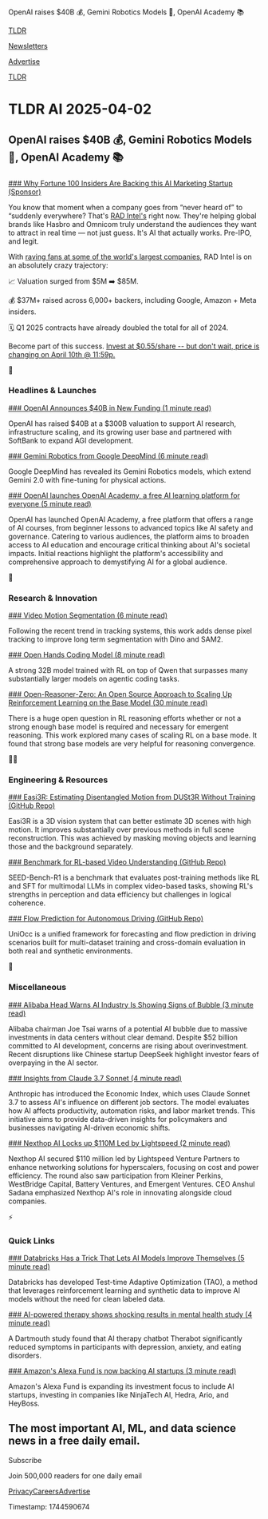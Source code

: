 OpenAI raises $40B 💰, Gemini Robotics Models 🤖, OpenAI Academy 📚

[TLDR](/)

[Newsletters](/newsletters)

[Advertise](https://advertise.tldr.tech/)

[TLDR](/)

# TLDR AI 2025-04-02

## OpenAI raises $40B 💰, Gemini Robotics Models 🤖, OpenAI Academy 📚

### 

[### Why Fortune 100 Insiders Are Backing this AI Marketing Startup (Sponsor)](https://invest.radintel.ai/?utm_source=email&amp;utm_medium=paid-partnership_&amp;utm_campaign=partnershiprad000026__15668663975)

You know that moment when a company goes from “never heard of” to “suddenly everywhere? That's [RAD Intel's](https://invest.radintel.ai/?utm_source=email&utm_medium=paid-partnership_&utm_campaign=partnershiprad000026__15668663975) right now. They're helping global brands like Hasbro and Omnicom truly understand the audiences they want to attract in real time — not just guess. It's AI that actually works. Pre-IPO, and legit.

With [raving fans at some of the world's largest companies](https://invest.radintel.ai/?utm_source=email&utm_medium=paid-partnership_&utm_campaign=partnershiprad000026__15668663975), RAD Intel is on an absolutely crazy trajectory:

📈 Valuation surged from $5M ➡️ $85M.

💰 $37M+ raised across 6,000+ backers, including Google, Amazon + Meta insiders.

🗓️ Q1 2025 contracts have already doubled the total for all of 2024.

Become part of this success. [Invest at $0.55/share -- but don't wait, price is changing on April 10th @ 11:59p.](https://invest.radintel.ai/?utm_source=email&utm_medium=paid-partnership_&utm_campaign=partnershiprad000026__15668663975)

🚀

### Headlines & Launches

[### OpenAI Announces $40B in New Funding (1 minute read)](https://openai.com/index/march-funding-updates/?utm_source=tldrai)

OpenAI has raised $40B at a $300B valuation to support AI research, infrastructure scaling, and its growing user base and partnered with SoftBank to expand AGI development.

[### Gemini Robotics from Google DeepMind (6 minute read)](https://blog.google/products/gemini/how-we-built-gemini-robotics/?utm_source=tldrai)

Google DeepMind has revealed its Gemini Robotics models, which extend Gemini 2.0 with fine-tuning for physical actions.

[### OpenAI launches OpenAI Academy, a free AI learning platform for everyone (5 minute read)](https://techstartups.com/2025/04/01/openai-launches-openai-academy-a-free-ai-learning-platform-for-everyone/?utm_source=tldrai)

OpenAI has launched OpenAI Academy, a free platform that offers a range of AI courses, from beginner lessons to advanced topics like AI safety and governance. Catering to various audiences, the platform aims to broaden access to AI education and encourage critical thinking about AI's societal impacts. Initial reactions highlight the platform's accessibility and comprehensive approach to demystifying AI for a global audience.

🧠

### Research & Innovation

[### Video Motion Segmentation (6 minute read)](https://motion-seg.github.io/?utm_source=tldrai)

Following the recent trend in tracking systems, this work adds dense pixel tracking to improve long term segmentation with Dino and SAM2.

[### Open Hands Coding Model (8 minute read)](https://www.all-hands.dev/blog/introducing-openhands-lm-32b----a-strong-open-coding-agent-model?utm_source=tldrai)

A strong 32B model trained with RL on top of Qwen that surpasses many substantially larger models on agentic coding tasks.

[### Open-Reasoner-Zero: An Open Source Approach to Scaling Up Reinforcement Learning on the Base Model (30 minute read)](https://arxiv.org/abs/2503.24290?utm_source=tldrai)

There is a huge open question in RL reasoning efforts whether or not a strong enough base model is required and necessary for emergent reasoning. This work explored many cases of scaling RL on a base mode. It found that strong base models are very helpful for reasoning convergence.

👨‍💻

### Engineering & Resources

[### Easi3R: Estimating Disentangled Motion from DUSt3R Without Training (GitHub Repo)](https://github.com/Inception3D/Easi3R?utm_source=tldrai)

Easi3R is a 3D vision system that can better estimate 3D scenes with high motion. It improves substantially over previous methods in full scene reconstruction. This was achieved by masking moving objects and learning those and the background separately.

[### Benchmark for RL-based Video Understanding (GitHub Repo)](https://github.com/tencentarc/seed-bench-r1?utm_source=tldrai)

SEED-Bench-R1 is a benchmark that evaluates post-training methods like RL and SFT for multimodal LLMs in complex video-based tasks, showing RL's strengths in perception and data efficiency but challenges in logical coherence.

[### Flow Prediction for Autonomous Driving (GitHub Repo)](https://github.com/tasl-lab/uniocc?utm_source=tldrai)

UniOcc is a unified framework for forecasting and flow prediction in driving scenarios built for multi-dataset training and cross-domain evaluation in both real and synthetic environments.

🎁

### Miscellaneous

[### Alibaba Head Warns AI Industry Is Showing Signs of Bubble (3 minute read)](https://futurism.com/alibaba-ai-industry-signs-bubble?utm_source=tldrai)

Alibaba chairman Joe Tsai warns of a potential AI bubble due to massive investments in data centers without clear demand. Despite $52 billion committed to AI development, concerns are rising about overinvestment. Recent disruptions like Chinese startup DeepSeek highlight investor fears of overpaying in the AI sector.

[### Insights from Claude 3.7 Sonnet (4 minute read)](https://www.anthropic.com/news/anthropic-economic-index-insights-from-claude-sonnet-3-7?utm_source=tldrai)

Anthropic has introduced the Economic Index, which uses Claude Sonnet 3.7 to assess AI's influence on different job sectors. The model evaluates how AI affects productivity, automation risks, and labor market trends. This initiative aims to provide data-driven insights for policymakers and businesses navigating AI-driven economic shifts.

[### Nexthop AI Locks up $110M Led by Lightspeed (2 minute read)](https://news.crunchbase.com/ai/infrastructure-nexthop-venture-funding-lightspeed/?utm_source=tldrai)

Nexthop AI secured $110 million led by Lightspeed Venture Partners to enhance networking solutions for hyperscalers, focusing on cost and power efficiency. The round also saw participation from Kleiner Perkins, WestBridge Capital, Battery Ventures, and Emergent Ventures. CEO Anshul Sadana emphasized Nexthop AI's role in innovating alongside cloud companies.

⚡️

### Quick Links

[### Databricks Has a Trick That Lets AI Models Improve Themselves (5 minute read)](https://www.wired.com/story/databricks-has-a-trick-that-lets-ai-models-improve-themselves/?utm_source=tldrai)

Databricks has developed Test-time Adaptive Optimization (TAO), a method that leverages reinforcement learning and synthetic data to improve AI models without the need for clean labeled data.

[### AI-powered therapy shows shocking results in mental health study (4 minute read)](https://interestingengineering.com/health/groundbreaking-ai-therapy-shows-positive-results?utm_source=tldrai)

A Dartmouth study found that AI therapy chatbot Therabot significantly reduced symptoms in participants with depression, anxiety, and eating disorders.

[### Amazon's Alexa Fund is now backing AI startups (3 minute read)](https://techcrunch.com/2025/03/26/amazon-alexa-fund-invests-into-four-new-startups-as-it-plans-to-invest-more-into-ai-solutions/?utm_source=tldrai)

Amazon's Alexa Fund is expanding its investment focus to include AI startups, investing in companies like NinjaTech AI, Hedra, Ario, and HeyBoss.

## The most important AI, ML, and data science news in a free daily email.

Subscribe

Join 500,000 readers for one daily email

[Privacy](/privacy)[Careers](https://jobs.ashbyhq.com/tldr.tech)[Advertise](/ai/advertise)

Timestamp: 1744590674